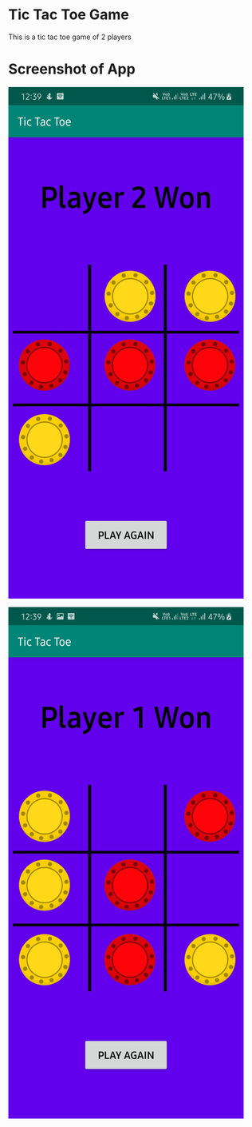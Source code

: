 # Tic Tac Toe Game
 This is a tic tac toe game of 2 players

# Screenshot of App

![error](https://github.com/ivabby/Game-Connect/blob/master/Screenshot_20191110-123929_Tic%20Tac%20Toe.jpg)

![error](https://github.com/ivabby/Game-Connect/blob/master/Screenshot_20191110-123947_Tic%20Tac%20Toe.jpg)

